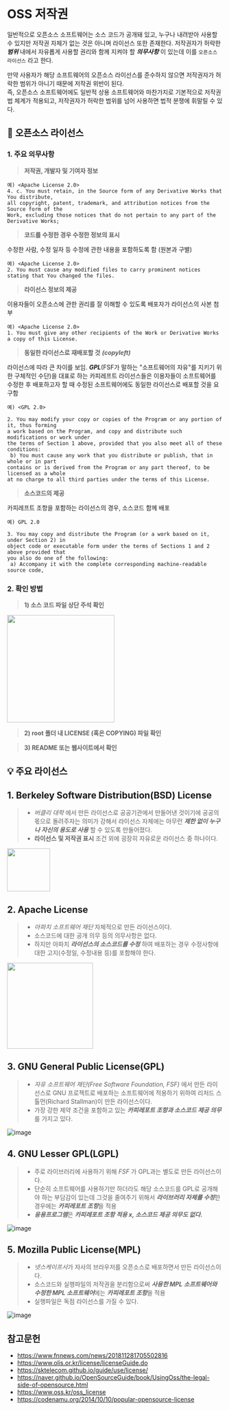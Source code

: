 # OSS 저작권

일반적으로 오픈소스 소프트웨어는 소스 코드가 공개돼 있고, 누구나 내려받아 사용할 수 있지만 저작권 자체가 없는 것은 아니며 라이선스 또한 존재한다. 
저작권자가 허락한 ***범위*** 내에서 자유롭게 사용할 권리와 함께 지켜야 할 ***의무사항*** 이 있는데 이를 `오픈소스 라이선스` 라고 한다.

만약 사용자가 해당 소프트웨어의 오픈소스 라이선스를 준수하지 않으면 저작권자가 허락한 범위가 아니기 때문에 저작권 위반이 된다.  
즉, 오픈소스 소프트웨어에도 일반적 상용 소프트웨어와 마찬가지로 기본적으로 저작권법 체계가 적용되고, 저작권자가 허락한 범위를 넘어 사용하면 법적 분쟁에 휘말릴 수 있다.

## 📃 오픈소스 라이선스

### 1. 주요 의무사항

> **저작권, 개발자 및 기여자 정보**

```
예) <Apache License 2.0>
4. c. You must retain, in the Source form of any Derivative Works that You distribute,
all copyright, patent, trademark, and attribution notices from the Source form of the
Work, excluding those notices that do not pertain to any part of the Derivative Works;
```  
  
  
> **코드를 수정한 경우 수정한 정보의 표시**  

수정한 사람, 수정 일자 등 수정에 관한 내용을 포함하도록 함 (원본과 구별)
```
예) <Apache License 2.0>
2. You must cause any modified files to carry prominent notices stating that You changed the files.
```

> **라이선스 정보의 제공**

이용자들이 오픈소스에 관한 권리를 잘 이해할 수 있도록 배포자가 라이선스의 사본 첨부
```
예) <Apache License 2.0>
1. You must give any other recipients of the Work or Derivative Works a copy of this License.
```

> **동일한 라이선스로 재배포할 것** ***(copyleft)***  

라이선스에 따라 큰 차이를 보임. ***GPL***(FSF가 말하는 "소프트웨어의 자유"를 지키기 위한 구체적인 수단)을 대표로 하는 카피레프트 라이선스들은 이용자들이 소프트웨어를 수정한 후 배포하고자 할 때 
수정된 소프트웨어에도 동일한 라이선스로 배포할 것을 요구함

```
예) <GPL 2.0>
 
2. You may modify your copy or copies of the Program or any portion of it, thus forming
a work based on the Program, and copy and distribute such modifications or work under
the terms of Section 1 above, provided that you also meet all of these conditions:
 b) You must cause any work that you distribute or publish, that in whole or in part
contains or is derived from the Program or any part thereof, to be licensed as a whole
at no charge to all third parties under the terms of this License.
```

> **소스코드의 제공**  

카피레프트 조항을 포함하는 라이선스의 경우, 소스코드 함께 배포

```
예) GPL 2.0
 
3. You may copy and distribute the Program (or a work based on it, under Section 2) in
object code or executable form under the terms of Sections 1 and 2 above provided that
you also do one of the following:
 a) Accompany it with the complete corresponding machine-readable source code,
 ```
 
### 2. 확인 방법

> **1) 소스 코드 파일 상단 주석 확인**  

<img src="https://user-images.githubusercontent.com/114379800/203342242-908b1c0a-5ab6-4442-8c53-6626db19d0d7.png" height="250"/>

> **2) root 폴더 내 LICENSE (혹은 COPYING) 파일 확인**

> **3) README 또는 웹사이트에서 확인**

## 💡 주요 라이선스  

## 1. Berkeley Software Distribution(BSD) License 

> + *버클리 대학* 에서 만든 라이선스로 공공기관에서 만들어낸 것이기에 공공의 몫으로 돌려주자는 의미가 강해서 라이선스 자체에는 아무런 ***제한 없이 누구나 자신의 용도로 사용*** 할 수 있도록 만들어졌다. 
> + **라이선스 및 저작권 표시** 조건 외에 굉장히 자유로운 라이선스 중 하나이다.

<img src="https://user-images.githubusercontent.com/114379800/203363937-05108906-d6bd-4516-a5b6-ac49e50e85dd.png" height="100"/>

## 2. Apache License

> + *아파치 소프트웨어 재단*  자체적으로 만든 라이선스이다. 
> + 소스코드에 대한 공개 의무 등의 의무사항은 없다.
> + 하지만 아파치 ***라이선스의 소스코드를 수정*** 하여 배포하는 경우 수정사항에 대한 고지(수정일, 수정내용 등)를 포함해야 한다.

<img src="https://user-images.githubusercontent.com/114379800/203364165-12bdc099-9185-4fa1-bd56-4ead7a171283.png" height="200"/>

## 3. GNU General Public License(GPL)

> + *자유 소프트웨어 재단(Free Software Foundation, FSF)* 에서 만든 라이선스로 GNU 프로젝트로 배포하는 소프트웨어에 적용하기 위하여 리처드 스톨먼(Richard Stallman)이 만든 라이선스이다. 
> + 가장 강한 제약 조건을 포함하고 있는 ***카피레포트 조항과 소스코드 제공 의무*** 를 가지고 있다.  

![image](https://upload.wikimedia.org/wikipedia/commons/thumb/9/93/GPLv3_Logo.svg/220px-GPLv3_Logo.svg.png)

## 4. GNU Lesser GPL(LGPL)

> + 주로 라이브러리에 사용하기 위해 *FSF* 가 GPL과는 별도로 만든 라이선스이다. 
> + 단순히 소프트웨어를 사용하기만 하더라도 해당 소스코드를 GPL로 공개해야 하는 부담감이 있는데 그것을 줄여주기 위해서 ***라이브러리 자체를 수정***한 경우에는 ***카피레포트 조항***을 적용
> + ***응용프로그램***은 ***카피레포트 조항 적용 x, 소스코드 제공 의무도 없다.***  

![image](https://user-images.githubusercontent.com/114379800/203363715-c0d31fee-d294-42a6-9b00-5b4f41bfb7dd.png)

## 5. Mozilla Public License(MPL)

> + *넷스케이프사*가 자사의 브라우저를 오픈소스로 배포하면서 만든 라이선스이다. 
> + 소스코드와 실행파일의 저작권을 분리함으로써 ***사용한 MPL 소프트웨어와 수정한 MPL 소프트웨어***에는 ***카피레포트 조항***을 적용
> + 실행파일은 독점 라이선스를 가질 수 있다.

![image](https://user-images.githubusercontent.com/114379800/203364450-62d98974-fd84-4382-9095-5ddb49eb535a.png)

## 참고문헌
+ <https://www.fnnews.com/news/201811281705502816>
+ <https://www.olis.or.kr/license/licenseGuide.do>
+ <https://sktelecom.github.io/guide/use/license/>
+ <https://naver.github.io/OpenSourceGuide/book/UsingOss/the-legal-side-of-opensource.html>
+ <https://www.oss.kr/oss_license>
+ <https://codenamu.org/2014/10/10/popular-opensource-license>
